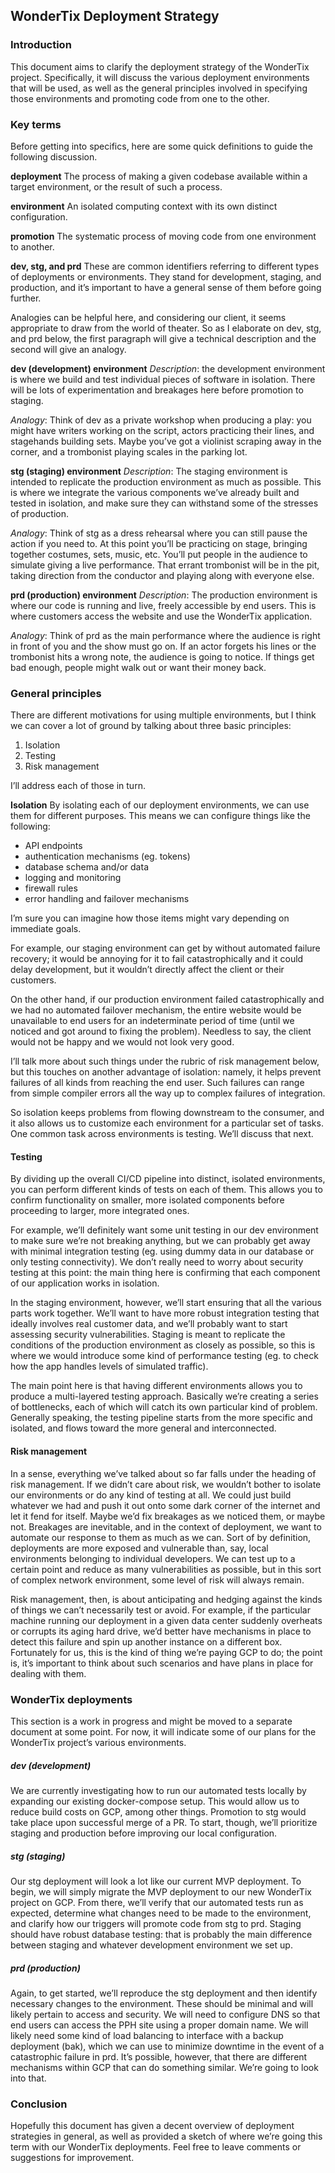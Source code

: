 ## WonderTix Deployment Strategy

### Introduction

This document aims to clarify the deployment strategy of the WonderTix project. Specifically, it will discuss the various deployment environments that will be used, as well as the general principles involved in specifying those environments and promoting code from one to the other.

### Key terms

Before getting into specifics, here are some quick definitions to guide the following discussion.

**deployment**
The process of making a given codebase available within a target environment, or the    result of such a process.

**environment**
An isolated computing context with its own distinct configuration.

**promotion**
The systematic process of moving code from one environment to another.

**dev, stg, and prd**
These are common identifiers referring to different types of deployments or environments. They stand for development, staging, and production, and it’s important to have a general sense of them before going further.

Analogies can be helpful here, and considering our client, it seems appropriate to draw from the world of theater. So as I elaborate on dev, stg, and prd below, the first paragraph will give a technical description and the second will give an analogy.

**dev (development) environment**
*Description*: the development environment is where we build and test individual pieces of software in isolation. There will be lots of experimentation and breakages here before promotion to staging.

*Analogy*: Think of dev as a private workshop when producing a play: you might have writers working on the script, actors practicing their lines, and stagehands building sets. Maybe you’ve got a violinist scraping away in the corner, and a trombonist playing scales in the parking lot.

**stg (staging) environment**
*Description*: The staging environment is intended to replicate the production environment as much as possible. This is where we integrate the various components we’ve already built and tested in isolation, and make sure they can withstand some of the stresses of production.

*Analogy*: Think of stg as a dress rehearsal where you can still pause the action if you need to. At this point you’ll be practicing on stage, bringing together costumes, sets, music, etc. You’ll put people in the audience to simulate giving a live performance. That errant trombonist will be in the pit, taking direction from the conductor and playing along with everyone else.

**prd (production) environment**
*Description*: The production environment is where our code is running and live, freely accessible by end users. This is where customers access the website and use the WonderTix application.

*Analogy*: Think of prd as the main performance where the audience is right in front of you and the show must go on. If an actor forgets his lines or the trombonist hits a wrong note, the audience is going to notice. If things get bad enough, people might walk out or want their money back.

### General principles

There are different motivations for using multiple environments, but I think we can cover a lot of ground by talking about three basic principles:

1. Isolation
2. Testing
3. Risk management

I’ll address each of those in turn.

**Isolation**
By isolating each of our deployment environments, we can use them for different purposes. This means we can configure things like the following:

- API endpoints
- authentication mechanisms (eg. tokens)
- database schema and/or data
- logging and monitoring
- firewall rules
- error handling and failover mechanisms

I’m sure you can imagine how those items might vary depending on immediate goals.

For example, our staging environment can get by without automated failure recovery; it would be annoying for it to fail catastrophically and it could delay development, but it wouldn’t directly affect the client or their customers.

On the other hand, if our production environment failed catastrophically and we had no automated failover mechanism, the entire website would be unavailable to end users for an indeterminate period of time (until we noticed and got around to fixing the problem). Needless to say, the client would not be happy and we would not look very good.

I’ll talk more about such things under the rubric of risk management below, but this touches on another advantage of isolation: namely, it helps prevent failures of all kinds from reaching the end user. Such failures can range from simple compiler errors all the way up to complex failures of integration.

So isolation keeps problems from flowing downstream to the consumer, and it also allows us to customize each environment for a particular set of tasks. One common task across environments is testing. We’ll discuss that next.

#### Testing

By dividing up the overall CI/CD pipeline into distinct, isolated environments, you can perform different kinds of tests on each of them. This allows you to confirm functionality on smaller, more isolated components before proceeding to larger, more integrated ones.

For example, we’ll definitely want some unit testing in our dev environment to make sure we’re not breaking anything, but we can probably get away with minimal integration testing (eg. using dummy data in our database or only testing connectivity). We don’t really need to worry about security testing at this point: the main thing here is confirming that each component of our application works in isolation.

In the staging environment, however, we’ll start ensuring that all the various parts work together. We’ll want to have more robust integration testing that ideally involves real customer data, and we’ll probably want to start assessing security vulnerabilities. Staging is meant to replicate the conditions of the production environment as closely as possible, so this is where we would introduce some kind of performance testing (eg. to check how the app handles levels of simulated traffic).

The main point here is that having different environments allows you to produce a multi-layered testing approach. Basically we’re creating a series of bottlenecks, each of which will catch its own particular kind of problem. Generally speaking, the testing pipeline starts from the more specific and isolated, and flows toward the more general and interconnected.

#### Risk management

In a sense, everything we’ve talked about so far falls under the heading of risk management. If we didn’t care about risk, we wouldn’t bother to isolate our environments or do any kind of testing at all. We could just build whatever we had and push it out onto some dark corner of the internet and let it fend for itself. Maybe we’d fix breakages as we noticed them, or maybe not.
Breakages are inevitable, and in the context of deployment, we want to automate our response to them as much as we can. Sort of by definition, deployments are more exposed and vulnerable than, say, local environments belonging to individual developers. We can test up to a certain point and reduce as many vulnerabilities as possible, but in this sort of complex network environment, some level of risk will always remain.

Risk management, then, is about anticipating and hedging against the kinds of things we can’t necessarily test or avoid. For example, if the particular machine running our deployment in a given data center suddenly overheats or corrupts its aging hard drive, we’d better have mechanisms in place to detect this failure and spin up another instance on a different box. Fortunately for us, this is the kind of thing we’re paying GCP to do; the point is, it’s important to think about such scenarios and have plans in place for dealing with them.

### WonderTix deployments

This section is a work in progress and might be moved to a separate document at some point. For now, it will indicate some of our plans for the WonderTix project’s various environments.

##### dev (development)

We are currently investigating how to run our automated tests locally by expanding our existing docker-compose setup. This would allow us to reduce build costs on GCP, among other things. Promotion to stg would take place upon successful merge of a PR. To start, though, we’ll prioritize staging and production before improving our local configuration.

##### stg (staging)

Our stg deployment will look a lot like our current MVP deployment. To begin, we will simply migrate the MVP deployment to our new WonderTix project on GCP. From there, we’ll verify that our automated tests run as expected, determine what changes need to be made to the environment, and clarify how our triggers will promote code from stg to prd. Staging should have robust database testing: that is probably the main difference between staging and whatever development environment we set up.

##### prd (production)

Again, to get started, we’ll reproduce the stg deployment and then identify necessary changes to the environment. These should be minimal and will likely pertain to access and security. We will need to configure DNS so that end users can access the PPH site using a proper domain name. We will likely need some kind of load balancing to interface with a backup deployment (bak), which we can use to minimize downtime in the event of a catastrophic failure in prd. It’s possible, however, that there are different mechanisms within GCP that can do something similar. We’re going to look into that.

### Conclusion

Hopefully this document has given a decent overview of deployment strategies in general, as well as provided a sketch of where we’re going this term with our WonderTix deployments. Feel free to leave comments or suggestions for improvement.
